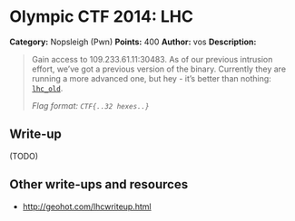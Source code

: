 # Olympic CTF 2014: LHC

**Category:** Nopsleigh (Pwn)
**Points:** 400
**Author:** vos
**Description:**

> Gain access to 109.233.61.11:30483. As of our previous intrusion effort, we’ve got a previous version of the binary. Currently they are running a more advanced one, but hey - it’s better than nothing: [`lhc_old`](lhc_old).
>
> _Flag format: `CTF{..32 hexes..}`_

## Write-up

(TODO)

## Other write-ups and resources

* <http://geohot.com/lhcwriteup.html>
